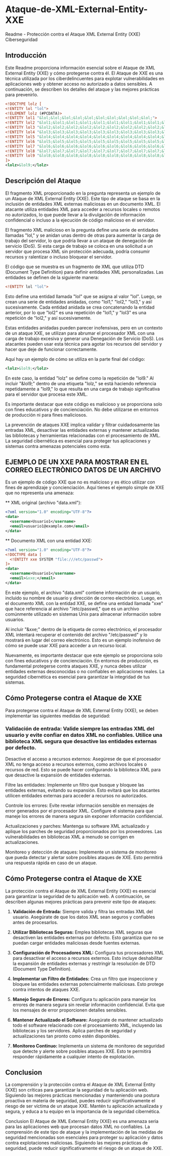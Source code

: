 # Ataque-de-XML-External-Entity-XXE
Readme - Protección contra el Ataque XML External Entity (XXE)
Ciberseguridad

## Introducción
Este Readme proporciona información esencial sobre el Ataque de XML External Entity (XXE) y cómo protegerse contra él. El Ataque de XXE es una técnica utilizada por los ciberdelincuentes para explotar vulnerabilidades en aplicaciones web y obtener acceso no autorizado a datos sensibles. A continuación, se describen los detalles del ataque y las mejores prácticas para prevenirlo.

```xml ?xml version="1.0" encoding="UTF-8"?>
<!DOCTYPE lolz [
<!ENTITY lol "lol">
<!ELEMENT lolz (#PCDATA)>
<!ENTITY lol1 "&lol;&lol;&lol;&lol;&lol;&lol;&lol;&lol;&lol;&lol;">
<!ENTITY lol2 "&lol1;&lol1;&lol1;&lol1;&lol1;&lol1;&lol1;&lol1;&lol1;&lol1;">
<!ENTITY lol3 "&lol2;&lol2;&lol2;&lol2;&lol2;&lol2;&lol2;&lol2;&lol2;&lol2;">
<!ENTITY lol4 "&lol3;&lol3;&lol3;&lol3;&lol3;&lol3;&lol3;&lol3;&lol3;&lol3;">
<!ENTITY lol5 "&lol4;&lol4;&lol4;&lol4;&lol4;&lol4;&lol4;&lol4;&lol4;&lol4;">
<!ENTITY lol6 "&lol5;&lol5;&lol5;&lol5;&lol5;&lol5;&lol5;&lol5;&lol5;&lol5;">
<!ENTITY lol7 "&lol6;&lol6;&lol6;&lol6;&lol6;&lol6;&lol6;&lol6;&lol6;&lol6;">
<!ENTITY lol8 "&lol7;&lol7;&lol7;&lol7;&lol7;&lol7;&lol7;&lol7;&lol7;&lol7;">
<!ENTITY lol9 "&lol8;&lol8;&lol8;&lol8;&lol8;&lol8;&lol8;&lol8;&lol8;&lol8;">
]>
<lolz>&lol9;</lolz>
```
## Descripción del Ataque
El fragmento XML proporcionado en la pregunta representa un ejemplo de un Ataque de XML External Entity (XXE). Este tipo de ataque se basa en la inclusión de entidades XML externas maliciosas en un documento XML. El atacante utiliza entidades XML para acceder a recursos locales o remotos no autorizados, lo que puede llevar a la divulgación de información confidencial o incluso a la ejecución de código malicioso en el servidor.

El fragmento XML malicioso en la pregunta define una serie de entidades llamadas "lol," y se anidan unas dentro de otras para aumentar la carga de trabajo del servidor, lo que podría llevar a un ataque de denegación de servicio (DoS). Si esta carga de trabajo se coloca en una solicitud a un servidor que procesa XML sin protección adecuada, podría consumir recursos y ralentizar o incluso bloquear el servidor.

El código que se muestra es un fragmento de XML que utiliza DTD (Document Type Definition) para definir entidades XML personalizadas. Las entidades se definen de la siguiente manera:

```html
<!ENTITY lol "lol">
```

Esto define una entidad llamada "lol" que se asigna al valor "lol". Luego, se crean una serie de entidades anidadas, como "lol1," "lol2," "lol3," y así sucesivamente. Cada entidad anidada se crea concatenando la entidad anterior, por lo que "lol2" es una repetición de "lol1," y "lol3" es una repetición de "lol2," y así sucesivamente.

Estas entidades anidadas pueden parecer inofensivas, pero en un contexto de un ataque XXE, se utilizan para abrumar el procesador XML con una carga de trabajo excesiva y generar una Denegación de Servicio (DoS). Los atacantes pueden usar esta técnica para agotar los recursos del servidor y hacer que deje de funcionar correctamente.

Aquí hay un ejemplo de cómo se utiliza en la parte final del código:

```xml
<lolz>&lol9;</lolz>
```
En este caso, la entidad "lolz" se define como la repetición de "lol9." Al incluir "&lol9;" dentro de una etiqueta "lolz," se está haciendo referencia repetidamente a "lol9," lo que resulta en una carga de trabajo significativa para el servidor que procesa este XML.

Es importante destacar que este código es malicioso y se proporciona solo con fines educativos y de concienciación. No debe utilizarse en entornos de producción ni para fines maliciosos.

La prevención de ataques XXE implica validar y filtrar cuidadosamente las entradas XML, desactivar las entidades externas y mantener actualizadas las bibliotecas y herramientas relacionadas con el procesamiento de XML. La seguridad cibernética es esencial para proteger tus aplicaciones y sistemas contra amenazas potenciales como esta.

## EJEMPLO DE UN XXE PARA MOSTRAR EN EL CORREO ELECTRÒNICO DATOS DE UN ARCHIVO
Es un ejemplo de código XXE que no es malicioso y es ético utilizar con fines de aprendizaje y concienciación. Aquí tienes el ejemplo simple de XXE que no representa una amenaza:

** XML original (archivo "data.xml"):

```xml
<?xml version="1.0" encoding="UTF-8"?>
<data>
  <username>Usuario1</username>
  <email>usuario1@example.com</email>
</data>
```
** Documento XML con una entidad XXE:

```xml
<?xml version="1.0" encoding="UTF-8"?>
<!DOCTYPE data [
  <!ENTITY xxe SYSTEM "file:///etc/passwd">
]>
<data>
  <username>Usuario1</username>
  <email>&xxe;</email>
</data>
```
En este ejemplo, el archivo "data.xml" contiene información de un usuario, incluido su nombre de usuario y dirección de correo electrónico. Luego, en el documento XML con la entidad XXE, se define una entidad llamada "xxe" que hace referencia al archivo "/etc/passwd," que es un archivo comúnmente utilizado en sistemas Unix para almacenar información sobre usuarios.

Al incluir "&xxe;" dentro de la etiqueta de correo electrónico, el procesador XML intentará recuperar el contenido del archivo "/etc/passwd" y lo mostrará en lugar del correo electrónico. Esto es un ejemplo inofensivo de cómo se puede usar XXE para acceder a un recurso local.

Nuevamente, es importante destacar que este ejemplo se proporciona solo con fines educativos y de concienciación. En entornos de producción, es fundamental protegerse contra ataques XXE, y nunca debes utilizar entidades externas desconocidas o no confiables en aplicaciones reales. La seguridad cibernética es esencial para garantizar la integridad de tus sistemas.

## Cómo Protegerse contra el Ataque de XXE
Para protegerse contra el Ataque de XML External Entity (XXE), se deben implementar las siguientes medidas de seguridad:

### Validación de entrada:  Valide siempre las entradas XML del usuario y evite confiar en datos XML no confiables. Utilice una biblioteca XML segura que desactive las entidades externas por defecto.

Desactive el acceso a recursos externos: Asegúrese de que el procesador XML no tenga acceso a recursos externos, como archivos locales o recursos de red. Esto se puede hacer configurando la biblioteca XML para que desactive la expansión de entidades externas.

Filtre las entidades: Implemente un filtro que busque y bloquee las entidades externas, evitando su expansión. Esto evitará que los atacantes utilicen entidades externas para acceder a recursos no autorizados.

Controle los errores: Evite revelar información sensible en mensajes de error generados por el procesador XML. Configure el sistema para que maneje los errores de manera segura sin exponer información confidencial.

Actualizaciones y parches: Mantenga su software XML actualizado y aplique los parches de seguridad proporcionados por los proveedores. Las vulnerabilidades en bibliotecas XML a menudo se corrigen en actualizaciones.

Monitoreo y detección de ataques: Implemente un sistema de monitoreo que pueda detectar y alertar sobre posibles ataques de XXE. Esto permitirá una respuesta rápida en caso de un ataque.

## Cómo Protegerse contra el Ataque de XXE

La protección contra el Ataque de XML External Entity (XXE) es esencial para garantizar la seguridad de tu aplicación web. A continuación, se describen algunas mejores prácticas para prevenir este tipo de ataques:

1. **Validación de Entrada:** Siempre valida y filtra las entradas XML del usuario. Asegúrate de que los datos XML sean seguros y confiables antes de procesarlos.

2. **Utilizar Bibliotecas Seguras:** Emplea bibliotecas XML seguras que desactiven las entidades externas por defecto. Esto garantiza que no se puedan cargar entidades maliciosas desde fuentes externas.

3. **Configuración de Procesadores XML:** Configura tus procesadores XML para desactivar el acceso a recursos externos. Esto incluye deshabilitar la expansión de entidades externas y restringir la resolución de DTD (Document Type Definition).

4. **Implementar un Filtro de Entidades:** Crea un filtro que inspeccione y bloquee las entidades externas potencialmente maliciosas. Esto protege contra intentos de ataques XXE.

5. **Manejo Seguro de Errores:** Configura tu aplicación para manejar los errores de manera segura sin revelar información confidencial. Evita que los mensajes de error proporcionen detalles sensibles.

6. **Mantener Actualizado el Software:** Asegúrate de mantener actualizado todo el software relacionado con el procesamiento XML, incluyendo las bibliotecas y los servidores. Aplica parches de seguridad y actualizaciones tan pronto como estén disponibles.

7. **Monitoreo Continuo:** Implementa un sistema de monitoreo de seguridad que detecte y alerte sobre posibles ataques XXE. Esto te permitirá responder rápidamente a cualquier intento de explotación.

## Conclusion

La comprensión y la protección contra el Ataque de XML External Entity (XXE) son críticas para garantizar la seguridad de tu aplicación web. Siguiendo las mejores prácticas mencionadas y manteniendo una postura proactiva en materia de seguridad, puedes reducir significativamente el riesgo de ser víctima de un ataque XXE. Mantén tu aplicación actualizada y segura, y educa a tu equipo en la importancia de la seguridad cibernética.

Conclusion
El Ataque de XML External Entity (XXE) es una amenaza seria para las aplicaciones web que procesan datos XML no confiables. La comprensión de este tipo de ataque y la implementación de las medidas de seguridad mencionadas son esenciales para proteger su aplicación y datos contra explotaciones maliciosas. Siguiendo las mejores prácticas de seguridad, puede reducir significativamente el riesgo de un ataque de XXE.

